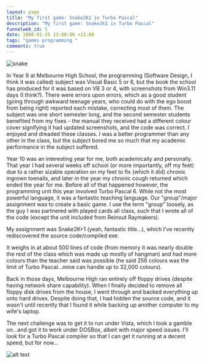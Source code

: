 ```yaml
--- 
layout: page
title: "My first game: Snake2K1 in Turbo Pascal"
description: "My first game: Snake2k1 in Turbo Pascal"
funnelweb_id: 5
date: 2008-01-25 13:00:00 +11:00
tags: "games programming "
comments: true
---
```

![snake][1]

In Year 9 at Melbourne High School, the programming (Software Design, I think it was called) subject was Visual Basic 5 or 6, but the book the school has produced for it was based on VB 3 or 4, with screenshots from Win3.11 days (I think?). There were errors upon errors, which as a good student (going through awkward teenage years, who could do with the ego boost from being right) reported each mistake, correcting most of them. The subject was one short semester long, and the second semester students benefited from my fixes - the manual they received had a different colour cover signifying it had updated screenshots, and the code was correct. I enjoyed and dreaded these classes. I was a better programmer than any other in the class, but the subject bored me so much that my academic performance in the subject suffered.

Year 10 was an interesting year for me, both academically and personally. That year I had several weeks off school (or more importantly, off my feet) due to a rather sizable operation on my feet to fix (which it did) chronic ingrown toenails, and later in the year my chronic cough returned which ended the year for me. Before all of that happened however, the programming unit this year involved Turbo Pascal 6. While not the most powerful language, it was a fantastic teaching language. Our "group"/major assignment was to create a basic game. I use the term "group" loosely, as the guy I was partnered with played cards all class, such that I wrote all of the code (except the unit included from Reinout Raymakers).

My assignment was Snake2K+1 (yeah, fantastic title...), which I've recently rediscovered the source code/compiled exe.

It weighs in at about 500 lines of code (from memory it was nearly double the rest of the class which was made up mostly of hangman) and had more colours than the teacher said was possible (he said 256 colours was the limit of Turbo Pascal...mine can handle up to 32,000 colours).

Back in those days, Melbourne High ran entirely off floppy drives (despite having network share capability). When I finally decided to remove all floppy disk drives from the house, I went through and backed everything up onto hard drives. Despite doing that, I had hidden the source code, and it wasn't until recently that I found it while backing up another computer to my wife's laptop.

The next challenge was to get it to run under Vista, which I took a gamble on...and got it to work under DOSBox, albeit with major speed issues. I'll look for a Turbo Pascal compiler so that I can get it running at a decent speed, but for now...

![alt text][2]


  [1]: http://images.theleagueofpaul.com/postimages//snk2kp1.jpg
  [2]: http://images.theleagueofpaul.com/postimages//snk2kp2.jpg
